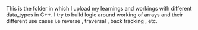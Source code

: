 This is the folder in which I upload my learnings and workings with different data_types in C++. 
I try to build logic around working of arrays and their different use cases i.e reverse , traversal , back tracking , etc.
